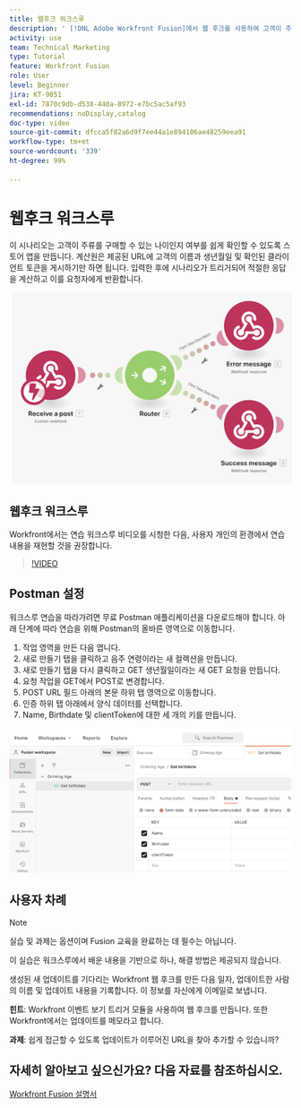```yaml
---
title: 웹후크 워크스루
description: ' [!DNL Adobe Workfront Fusion]에서 웹 후크를 사용하여 고객이 주류를 구매할 수 있는 연령인지 판단하는 앱을 만드는 방법을 알아봅니다.'
activity: use
team: Technical Marketing
type: Tutorial
feature: Workfront Fusion
role: User
level: Beginner
jira: KT-9051
exl-id: 7870c9db-d538-440a-8972-e7bc5ac5af93
recommendations: noDisplay,catalog
doc-type: video
source-git-commit: dfcca5f02a6d9f7ee44a1e894106ae48259eea91
workflow-type: tm+mt
source-wordcount: '339'
ht-degree: 99%

---
```


# 웹후크 워크스루

이 시나리오는 고객이 주류를 구매할 수 있는 나이인지 여부를 쉽게 확인할 수 있도록 스토어 앱을 만듭니다. 계산원은 제공된 URL에 고객의 이름과 생년월일 및 확인된 클라이언트 토큰을 게시하기만 하면 됩니다. 입력한 후에 시나리오가 트리거되어 적절한 응답을 계산하고 이를 요청자에게 반환합니다.

![전환 모듈을 사용하는 이미지](assets/beyond-basic-modules-5.png)

## 웹후크 워크스루

Workfront에서는 연습 워크스루 비디오를 시청한 다음, 사용자 개인의 환경에서 연습 내용을 재현할 것을 권장합니다.

>[!VIDEO](https://video.tv.adobe.com/v/335292/?quality=12&learn=on&enablevpops)


## Postman 설정

워크스루 연습을 따라가려면 무료 Postman 애플리케이션을 다운로드해야 합니다. 아래 단계에 따라 연습을 위해 Postman의 올바른 영역으로 이동합니다.

1. 작업 영역을 만든 다음 엽니다.
1. 새로 만들기 탭을 클릭하고 음주 연령이라는 새 컬렉션을 만듭니다.
1. 새로 만들기 탭을 다시 클릭하고 GET 생년월일이라는 새 GET 요청을 만듭니다.
1. 요청 작업을 GET에서 POST로 변경합니다.
1. POST URL 필드 아래의 본문 하위 탭 영역으로 이동합니다.
1. 인증 하위 탭 아래에서 양식 데이터를 선택합니다.
1. Name, Birthdate 및 clientToken에 대한 세 개의 키를 만듭니다.

![전환 모듈을 사용하는 이미지](assets/beyond-basic-modules-6.png)

## 사용자 차례

>[!NOTE]
>
>실습 및 과제는 옵션이며 Fusion 교육을 완료하는 데 필수는 아닙니다.

이 실습은 워크스루에서 배운 내용을 기반으로 하나, 해결 방법은 제공되지 않습니다.

생성된 새 업데이트를 기다리는 Workfront 웹 후크를 만든 다음 일자, 업데이트한 사람의 이름 및 업데이트 내용을 기록합니다. 이 정보를 자신에게 이메일로 보냅니다.

**힌트**: Workfront 이벤트 보기 트리거 모듈을 사용하여 웹 후크를 만듭니다. 또한 Workfront에서는 업데이트를 메모라고 합니다.

**과제**: 쉽게 접근할 수 있도록 업데이트가 이루어진 URL을 찾아 추가할 수 있습니까?


## 자세히 알아보고 싶으신가요? 다음 자료를 참조하십시오.

[Workfront Fusion 설명서](https://experienceleague.adobe.com/en/docs/workfront-fusion/using/get-started-with-fusion/understand-workfront-fusion/workfront-fusion-overview)
